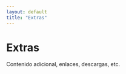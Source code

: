 ```yaml
---
layout: default
title: "Extras"
---
```

# Extras

Contenido adicional, enlaces, descargas, etc.
